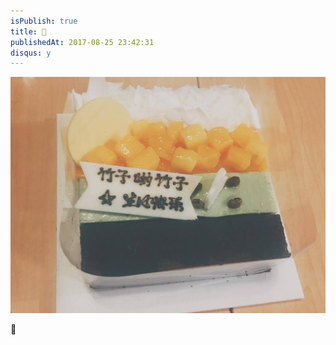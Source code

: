 ```yaml
---
isPublish: true
title: 🎂
publishedAt: 2017-08-25 23:42:31
disqus: y
---
```


![b-day](../../assets/images/170825bday.jpg)

🖖
